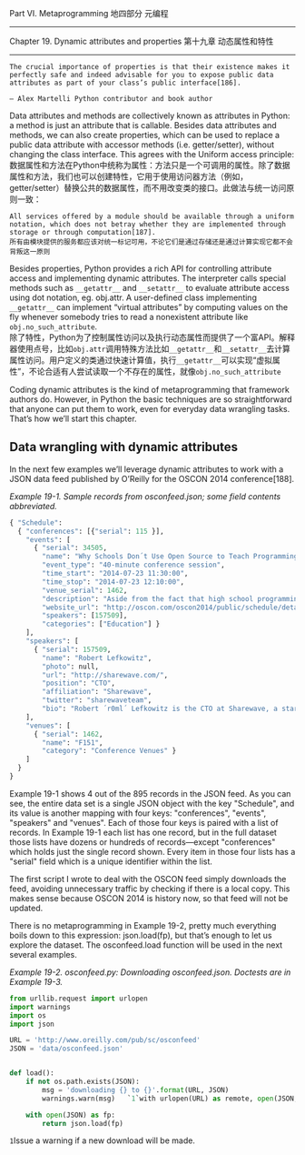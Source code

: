Part VI. Metaprogramming
地四部分 元编程
************************

Chapter 19. Dynamic attributes and properties
第十九章 动态属性和特性
*********************************************

```
The crucial importance of properties is that their existence makes it perfectly safe and indeed advisable for you to expose public data attributes as part of your class’s public interface[186].

— Alex Martelli Python contributor and book author
```  

Data attributes and methods are collectively known as attributes in Python: a method is just an attribute that is callable. Besides data attributes and methods, we can also create properties, which can be used to replace a public data attribute with accessor methods (i.e. getter/setter), without changing the class interface. This agrees with the Uniform access principle:  
数据属性和方法在Python中统称为属性：方法只是一个可调用的属性。除了数据属性和方法，我们也可以创建特性，它用于使用访问器方法（例如，getter/setter）替换公共的数据属性，而不用改变类的接口。此做法与统一访问原则一致：

```
All services offered by a module should be available through a uniform notation, which does not betray whether they are implemented through storage or through computation[187].
所有由模块提供的服务都应该对统一标记可用，不论它们是通过存储还是通过计算实现它都不会背叛这一原则
```  

Besides properties, Python provides a rich API for controlling attribute access and implementing dynamic attributes. The interpreter calls special methods such as `__getattr__` and `__setattr__` to evaluate attribute access using dot notation, eg. obj.attr. A user-defined class implementing `__getattr__` can implement “virtual attributes” by computing values on the fly whenever somebody tries to read a nonexistent attribute like `obj.no_such_attribute`.  
除了特性，Python为了控制属性访问以及执行动态属性而提供了一个富API。解释器使用点号，比如`obj.attr`调用特殊方法比如`__getattr__`和`__setattr__`去计算属性访问。用户定义的类通过快速计算值，执行`__getattr__`可以实现“虚拟属性”，不论合适有人尝试读取一个不存在的属性，就像`obj.no_such_attribute`

Coding dynamic attributes is the kind of metaprogramming that framework authors do. However, in Python the basic techniques are so straightforward that anyone can put them to work, even for everyday data wrangling tasks. That’s how we’ll start this chapter.  

## Data wrangling with dynamic attributes
In the next few examples we’ll leverage dynamic attributes to work with a JSON data feed published by O’Reilly for the OSCON 2014 conference[188].  

*Example 19-1. Sample records from osconfeed.json; some field contents abbreviated.*  

```python
{ "Schedule":
  { "conferences": [{"serial": 115 }],
    "events": [
      { "serial": 34505,
        "name": "Why Schools Don´t Use Open Source to Teach Programming",
        "event_type": "40-minute conference session",
        "time_start": "2014-07-23 11:30:00",
        "time_stop": "2014-07-23 12:10:00",
        "venue_serial": 1462,
        "description": "Aside from the fact that high school programming...",
        "website_url": "http://oscon.com/oscon2014/public/schedule/detail/34505",
        "speakers": [157509],
        "categories": ["Education"] }
    ],
    "speakers": [
      { "serial": 157509,
        "name": "Robert Lefkowitz",
        "photo": null,
        "url": "http://sharewave.com/",
        "position": "CTO",
        "affiliation": "Sharewave",
        "twitter": "sharewaveteam",
        "bio": "Robert ´r0ml´ Lefkowitz is the CTO at Sharewave, a startup..." }
    ],
    "venues": [
      { "serial": 1462,
        "name": "F151",
        "category": "Conference Venues" }
    ]
  }
}
```  

Example 19-1 shows 4 out of the 895 records in the JSON feed. As you can see, the entire data set is a single JSON object with the key "Schedule", and its value is another mapping with four keys: "conferences", "events", "speakers" and "venues". Each of those four keys is paired with a list of records. In Example 19-1 each list has one record, but in the full dataset those lists have dozens or hundreds of records—except "conferences" which holds just the single record shown. Every item in those four lists has a "serial" field which is a unique identifier within the list.  

The first script I wrote to deal with the OSCON feed simply downloads the feed, avoiding unnecessary traffic by checking if there is a local copy. This makes sense because OSCON 2014 is history now, so that feed will not be updated.  

There is no metaprogramming in Example 19-2, pretty much everything boils down to this expression: json.load(fp), but that’s enough to let us explore the dataset. The osconfeed.load function will be used in the next several examples.  

*Example 19-2. osconfeed.py: Downloading osconfeed.json. Doctests are in Example 19-3.*  

```python
from urllib.request import urlopen
import warnings
import os
import json

URL = 'http://www.oreilly.com/pub/sc/osconfeed'
JSON = 'data/osconfeed.json'


def load():
    if not os.path.exists(JSON):
        msg = 'downloading {} to {}'.format(URL, JSON)
        warnings.warn(msg)   `1`with urlopen(URL) as remote, open(JSON, 'wb') as local:   `2`local.write(remote.read())

    with open(JSON) as fp:
        return json.load(fp)   
```  

`1`Issue a warning if a new download will be made.
